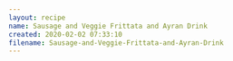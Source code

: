 ```yaml
---
layout: recipe
name: Sausage and Veggie Frittata and Ayran Drink
created: 2020-02-02 07:33:10
filename: Sausage-and-Veggie-Frittata-and-Ayran-Drink
---
```

